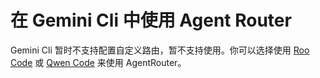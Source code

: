 # 在 Gemini Cli 中使用 Agent Router

Gemini Cli 暂时不支持配置自定义路由，暂不支持使用。你可以选择使用 [Roo Code](/roocode) 或 [Qwen Code](/qwencode) 来使用 AgentRouter。